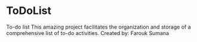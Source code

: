 # ToDoList
To-do list
This amazing project facilitates the organization and storage of a comprehensive list of to-do activities.
Created by: Farouk Sumana